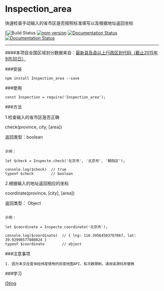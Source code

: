 # Inspection_area

快速检查手动输入的省市区是否按照标准填写以及根据地址返回坐标

[![Build Status](https://travis-ci.org/nnliang/inspection_area.svg?branch=master)
[![npm version](https://badge.fury.io/js/inspection_area.svg)](https://badge.fury.io/js/inspection_area)
[![Documentation Status](https://readthedocs.org/projects/inspection-area/badge/?version=master)](http://inspection-area.readthedocs.io/en/latest/?badge=master)
[![Documentation Status](https://readthedocs.org/projects/inspection-area/badge/?version=latest)](http://inspection-area.readthedocs.io/en/latest/?badge=latest)
                
-----
####本项目全国区域划分数据来自：[最新县及县以上行政区划代码（截止2015年9月30日）][2]


###安装
```
npm install Inspection_area --save
```

###使用

```
const Inspection = require('Inspection_area');
```

###方法

1.检查输入的省市区是否正确

check(province, city, [area])

返回类型：boolean

```

示例：

let $check = Inspecte.check('北京市', '北京市', '朝阳区');

console.log($check)  // true
typeof $check        // boolean

```

2.根据输入的地址返回相应的坐标

coordinate(province, [city], [area])

返回类型： Object

```

示例：

let $coordinate = Inspecte.coordinate('北京市');

console.log($coordinate)  // { lng: 116.39564503787867, lat: 39.92998577808024 }
typeof $coordinate        // object

```

###注意事项

```
1. 因为本文在查询经纬度使用的百度地图API，有次数限制，请阅读源码并替换
```


###学习

[i5ting][1]

[1]: https://github.com/i5ting/   "i5ting"
[2]: http://www.stats.gov.cn/tjsj/tjbz/xzqhdm/201608/t20160809_1386477.html
